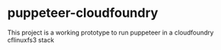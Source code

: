 # puppeteer-cloudfoundry
This project is a working prototype to run puppeteer in a cloudfoundry cflinuxfs3 stack
